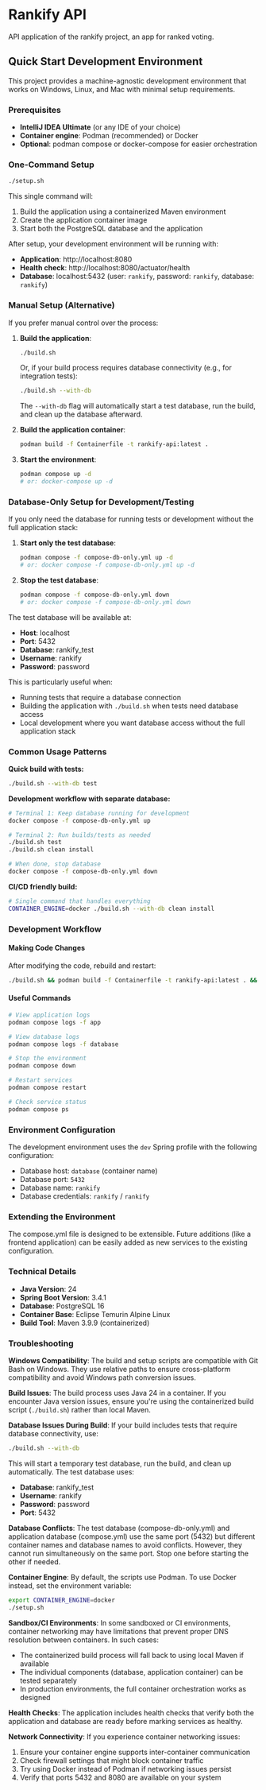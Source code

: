 # Rankify API

API application of the rankify project, an app for ranked voting.

## Quick Start Development Environment

This project provides a machine-agnostic development environment that works on Windows, Linux, and Mac with minimal setup requirements.

### Prerequisites

- **IntelliJ IDEA Ultimate** (or any IDE of your choice)
- **Container engine**: Podman (recommended) or Docker
- **Optional**: podman compose or docker-compose for easier orchestration

### One-Command Setup

```bash
./setup.sh
```

This single command will:
1. Build the application using a containerized Maven environment
2. Create the application container image
3. Start both the PostgreSQL database and the application

After setup, your development environment will be running with:
- **Application**: http://localhost:8080
- **Health check**: http://localhost:8080/actuator/health  
- **Database**: localhost:5432 (user: `rankify`, password: `rankify`, database: `rankify`)

### Manual Setup (Alternative)

If you prefer manual control over the process:

1. **Build the application**:
   ```bash
   ./build.sh
   ```
   
   Or, if your build process requires database connectivity (e.g., for integration tests):
   ```bash
   ./build.sh --with-db
   ```
   
   The `--with-db` flag will automatically start a test database, run the build, and clean up the database afterward.

2. **Build the application container**:
   ```bash
   podman build -f Containerfile -t rankify-api:latest .
   ```

3. **Start the environment**:
   ```bash
   podman compose up -d
   # or: docker-compose up -d
   ```

### Database-Only Setup for Development/Testing

If you only need the database for running tests or development without the full application stack:

1. **Start only the test database**:
   ```bash
   podman compose -f compose-db-only.yml up -d
   # or: docker compose -f compose-db-only.yml up -d
   ```

2. **Stop the test database**:
   ```bash
   podman compose -f compose-db-only.yml down
   # or: docker compose -f compose-db-only.yml down
   ```

The test database will be available at:
- **Host**: localhost
- **Port**: 5432  
- **Database**: rankify_test
- **Username**: rankify
- **Password**: password

This is particularly useful when:
- Running tests that require a database connection
- Building the application with `./build.sh` when tests need database access
- Local development where you want database access without the full application stack

### Common Usage Patterns

**Quick build with tests:**
```bash
./build.sh --with-db test
```

**Development workflow with separate database:**
```bash
# Terminal 1: Keep database running for development
docker compose -f compose-db-only.yml up

# Terminal 2: Run builds/tests as needed  
./build.sh test
./build.sh clean install

# When done, stop database
docker compose -f compose-db-only.yml down
```

**CI/CD friendly build:**
```bash
# Single command that handles everything
CONTAINER_ENGINE=docker ./build.sh --with-db clean install
```

### Development Workflow

#### Making Code Changes
After modifying the code, rebuild and restart:
```bash
./build.sh && podman build -f Containerfile -t rankify-api:latest . && podman compose up -d app
```

#### Useful Commands
```bash
# View application logs
podman compose logs -f app

# View database logs  
podman compose logs -f database

# Stop the environment
podman compose down

# Restart services
podman compose restart

# Check service status
podman compose ps
```

### Environment Configuration

The development environment uses the `dev` Spring profile with the following configuration:
- Database host: `database` (container name)
- Database port: `5432`
- Database name: `rankify`
- Database credentials: `rankify` / `rankify`

### Extending the Environment

The compose.yml file is designed to be extensible. Future additions (like a frontend application) can be easily added as new services to the existing configuration.

### Technical Details

- **Java Version**: 24
- **Spring Boot Version**: 3.4.1
- **Database**: PostgreSQL 16
- **Container Base**: Eclipse Temurin Alpine Linux
- **Build Tool**: Maven 3.9.9 (containerized)

### Troubleshooting

**Windows Compatibility**: The build and setup scripts are compatible with Git Bash on Windows. They use relative paths to ensure cross-platform compatibility and avoid Windows path conversion issues.

**Build Issues**: The build process uses Java 24 in a container. If you encounter Java version issues, ensure you're using the containerized build script (`./build.sh`) rather than local Maven.

**Database Issues During Build**: If your build includes tests that require database connectivity, use:
```bash
./build.sh --with-db
```
This will start a temporary test database, run the build, and clean up automatically. The test database uses:
- **Database**: rankify_test
- **Username**: rankify  
- **Password**: password
- **Port**: 5432

**Database Conflicts**: The test database (compose-db-only.yml) and application database (compose.yml) use the same port (5432) but different container names and database names to avoid conflicts. However, they cannot run simultaneously on the same port. Stop one before starting the other if needed.

**Container Engine**: By default, the scripts use Podman. To use Docker instead, set the environment variable:
```bash
export CONTAINER_ENGINE=docker
./setup.sh
```

**Sandbox/CI Environments**: In some sandboxed or CI environments, container networking may have limitations that prevent proper DNS resolution between containers. In such cases:
- The containerized build process will fall back to using local Maven if available
- The individual components (database, application container) can be tested separately
- In production environments, the full container orchestration works as designed

**Health Checks**: The application includes health checks that verify both the application and database are ready before marking services as healthy.

**Network Connectivity**: If you experience container networking issues:
1. Ensure your container engine supports inter-container communication
2. Check firewall settings that might block container traffic
3. Try using Docker instead of Podman if networking issues persist
4. Verify that ports 5432 and 8080 are available on your system
